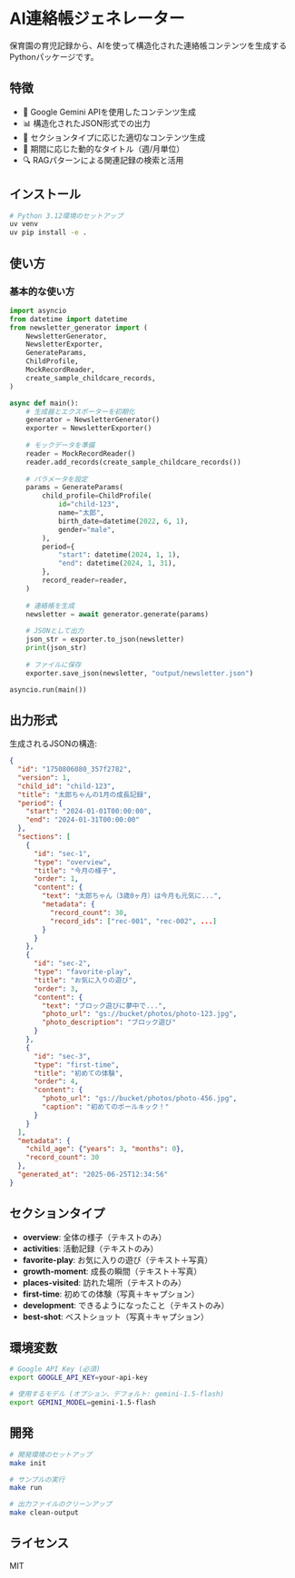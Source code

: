 # AI連絡帳ジェネレーター

保育園の育児記録から、AIを使って構造化された連絡帳コンテンツを生成するPythonパッケージです。

## 特徴

- 🤖 Google Gemini APIを使用したコンテンツ生成
- 📊 構造化されたJSON形式での出力
- 🎯 セクションタイプに応じた適切なコンテンツ生成
- 📅 期間に応じた動的なタイトル（週/月単位）
- 🔍 RAGパターンによる関連記録の検索と活用

## インストール

```bash
# Python 3.12環境のセットアップ
uv venv
uv pip install -e .
```

## 使い方

### 基本的な使い方

```python
import asyncio
from datetime import datetime
from newsletter_generator import (
    NewsletterGenerator,
    NewsletterExporter,
    GenerateParams,
    ChildProfile,
    MockRecordReader,
    create_sample_childcare_records,
)

async def main():
    # 生成器とエクスポーターを初期化
    generator = NewsletterGenerator()
    exporter = NewsletterExporter()
    
    # モックデータを準備
    reader = MockRecordReader()
    reader.add_records(create_sample_childcare_records())
    
    # パラメータを設定
    params = GenerateParams(
        child_profile=ChildProfile(
            id="child-123",
            name="太郎",
            birth_date=datetime(2022, 6, 1),
            gender="male",
        ),
        period={
            "start": datetime(2024, 1, 1),
            "end": datetime(2024, 1, 31),
        },
        record_reader=reader,
    )
    
    # 連絡帳を生成
    newsletter = await generator.generate(params)
    
    # JSONとして出力
    json_str = exporter.to_json(newsletter)
    print(json_str)
    
    # ファイルに保存
    exporter.save_json(newsletter, "output/newsletter.json")

asyncio.run(main())
```

## 出力形式

生成されるJSONの構造:

```json
{
  "id": "1750806080_357f2782",
  "version": 1,
  "child_id": "child-123",
  "title": "太郎ちゃんの1月の成長記録",
  "period": {
    "start": "2024-01-01T00:00:00",
    "end": "2024-01-31T00:00:00"
  },
  "sections": [
    {
      "id": "sec-1",
      "type": "overview",
      "title": "今月の様子",
      "order": 1,
      "content": {
        "text": "太郎ちゃん（3歳0ヶ月）は今月も元気に...",
        "metadata": {
          "record_count": 30,
          "record_ids": ["rec-001", "rec-002", ...]
        }
      }
    },
    {
      "id": "sec-2",
      "type": "favorite-play",
      "title": "お気に入りの遊び",
      "order": 3,
      "content": {
        "text": "ブロック遊びに夢中で...",
        "photo_url": "gs://bucket/photos/photo-123.jpg",
        "photo_description": "ブロック遊び"
      }
    },
    {
      "id": "sec-3",
      "type": "first-time",
      "title": "初めての体験",
      "order": 4,
      "content": {
        "photo_url": "gs://bucket/photos/photo-456.jpg",
        "caption": "初めてのボールキック！"
      }
    }
  ],
  "metadata": {
    "child_age": {"years": 3, "months": 0},
    "record_count": 30
  },
  "generated_at": "2025-06-25T12:34:56"
}
```

## セクションタイプ

- **overview**: 全体の様子（テキストのみ）
- **activities**: 活動記録（テキストのみ）
- **favorite-play**: お気に入りの遊び（テキスト＋写真）
- **growth-moment**: 成長の瞬間（テキスト＋写真）
- **places-visited**: 訪れた場所（テキストのみ）
- **first-time**: 初めての体験（写真＋キャプション）
- **development**: できるようになったこと（テキストのみ）
- **best-shot**: ベストショット（写真＋キャプション）

## 環境変数

```bash
# Google API Key (必須)
export GOOGLE_API_KEY=your-api-key

# 使用するモデル (オプション、デフォルト: gemini-1.5-flash)
export GEMINI_MODEL=gemini-1.5-flash
```

## 開発

```bash
# 開発環境のセットアップ
make init

# サンプルの実行
make run

# 出力ファイルのクリーンアップ
make clean-output
```

## ライセンス

MIT